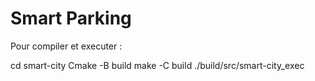 # Smart Parking

Pour compiler et executer :

cd smart-city
Cmake -B build
make -C build
./build/src/smart-city_exec
